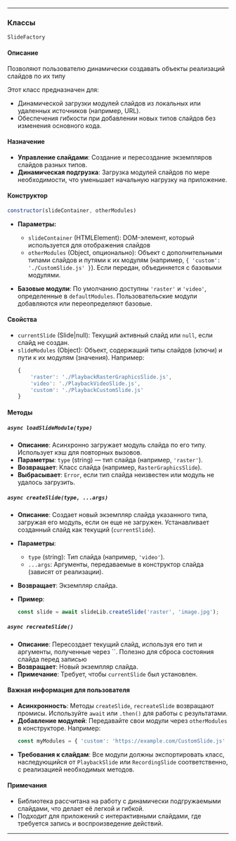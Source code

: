 
---

### Классы 
`SlideFactory`


#### Описание
Позволяют пользователю динамически создавать объекты реализаций слайдов по их типу

Этот класс предназначен для:
- Динамической загрузки модулей слайдов из локальных или удаленных источников (например, URL).
- Обеспечения гибкости при добавлении новых типов слайдов без изменения основного кода.

#### Назначение
- **Управление слайдами**: Создание и пересоздание экземпляров слайдов разных типов.
- **Динамическая подгрузка**: Загрузка модулей слайдов по мере необходимости, что уменьшает начальную нагрузку на приложение.

#### Конструктор
```javascript
constructor(slideContainer, otherModules)
```
- **Параметры:**
    - `slideContainer` (HTMLElement): DOM-элемент, который используется для отображения слайдов
    - `otherModules` (Object, опционально): Объект с дополнительными типами слайдов и путями к их модулям (например, `{ 'custom': './CustomSlide.js' }`). 
Если передан, объединяется с базовыми модулями.

- **Базовые модули**: По умолчанию доступны `'raster'` и `'video'`, определенные в `defaultModules`. 
Пользовательские модули добавляются или переопределяют базовые.

#### Свойства
- `currentSlide` (Slide|null): Текущий активный слайд или `null`, если слайд не создан.
- `slideModules` (Object): Объект, содержащий типы слайдов (ключи) и пути к их модулям (значения). Например:
  ```javascript
  {
      'raster': './PlaybackRasterGraphicsSlide.js',
      'video': './PlaybackVideoSlide.js',
      'custom': './PlaybackCustomSlide.js'
  }
  ```
#### Методы

##### `async loadSlideModule(type)`
- **Описание**: Асинхронно загружает модуль слайда по его типу. Использует кэш для повторных вызовов.
- **Параметры**: `type` (string) — тип слайда (например, `'raster'`).
- **Возвращает**: Класс слайда (например, `RasterGraphicsSlide`).
- **Выбрасывает**: `Error`, если тип слайда неизвестен или модуль не удалось загрузить.

##### `async createSlide(type, ...args)`
- **Описание**: Создает новый экземпляр слайда указанного типа, загружая его модуль, если он еще не загружен. 
Устанавливает созданный слайд как текущий (`currentSlide`). 

- **Параметры**:
    - `type` (string): Тип слайда (например, `'video'`).
    - `...args`: Аргументы, передаваемые в конструктор слайда (зависят от реализации).
- **Возвращает**: Экземпляр слайда.
- **Пример**:
  ```javascript
  const slide = await slideLib.createSlide('raster', 'image.jpg');
  ```

##### `async recreateSlide()`
- **Описание**: Пересоздает текущий слайд, используя его тип и аргументы, полученные через ``. 
Полезно для сброса состояния слайда перед записью
- **Возвращает**: Новый экземпляр слайда.
- **Примечание**: Требует, чтобы `currentSlide` был установлен.


#### Важная информация для пользователя
- **Асинхронность**: Методы `createSlide`, `recreateSlide` возвращают промисы. Используйте `await` или `.then()` для работы с результатами.
- **Добавление модулей**: Передавайте свои модули через `otherModules` в конструкторе. Например:
  ```javascript
  const myModules = { 'custom': 'https://example.com/CustomSlide.js' };
  ```
- **Требования к слайдам**: Все модули должны экспортировать класс, наследующийся от `PlaybackSlide` или `RecordingSlide` соответственно, 
с реализацией необходимых методов.

#### Примечания
- Библиотека рассчитана на работу с динамически подгружаемыми слайдами, что делает её легкой и гибкой.
- Подходит для приложений с интерактивными слайдами, где требуется запись и воспроизведение действий.

---

